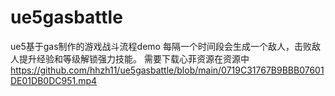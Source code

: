 # ue5gasbattle
ue5基于gas制作的游戏战斗流程demo
每隔一个时间段会生成一个敌人，击败敌人提升经验和等级解锁强力技能。
需要下载心菲资源在资源中
https://github.com/hhzh11/ue5gasbattle/blob/main/0719C31767B9BBB07601DE01DB0DC951.mp4
